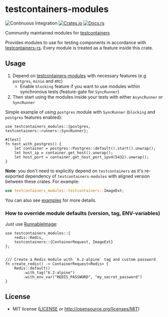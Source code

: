 # testcontainers-modules

![Continuous Integration](https://github.com/testcontainers/testcontainers-rs-modules-community/workflows/Continuous%20Integration/badge.svg?branch=main)
[![Crates.io](https://img.shields.io/crates/v/testcontainers-modules.svg)](https://crates.io/crates/testcontainers-modules)
[![Docs.rs](https://docs.rs/testcontainers-modules/badge.svg)](https://docs.rs/testcontainers-modules)

Community maintained modules for [testcontainers]

Provides modules to use for testing components in accordance with [testcontainers-rs].
Every module is treated as a feature inside this crate.

## Usage

1. Depend on [testcontainers-modules] with necessary features (e.g `postgres`, `minio` and etc)
    - Enable `blocking` feature if you want to use modules within synchronous tests (feature-gate for `SyncRunner`)
2. Then start using the modules inside your tests with either `AsyncRunner` or `SyncRunner`

Simple example of using `postgres` module with `SyncRunner` (`blocking` and `postgres` features enabled):

```rust,ignore
use testcontainers_modules::{postgres, testcontainers::runners::SyncRunner};

#[test]
fn test_with_postgres() {
    let container = postgres::Postgres::default().start().unwrap();
    let host_ip = container.get_host().unwrap();
    let host_port = container.get_host_port_ipv4(5432).unwrap();
}
```

**Note**: you don't need to explicitly depend on `testcontainers` as it's re-exported dependency
of `testcontainers-modules` with aligned version between these crates.
For example:

```rust
use testcontainers_modules::testcontainers::ImageExt;
```

You can also see [examples](https://github.com/testcontainers/testcontainers-rs-modules-community/tree/main/examples)
for more details.

### How to override module defaults (version, tag, ENV-variables)

Just use [RunnableImage](https://docs.rs/testcontainers/latest/testcontainers/core/struct.RunnableImage.html):

```rust,ignore
use testcontainers_modules::{
    redis::Redis,
    testcontainers::{ContainerRequest, ImageExt}
};


/// Create a Redis module with `6.2-alpine` tag and custom password
fn create_redis() -> ContainerRequest<Redis> {
    Redis::default()
        .with_tag("6.2-alpine")
        .with_env_var("REDIS_PASSWORD", "my_secret_password")
}
```

## License

- MIT license ([LICENSE] or <http://opensource.org/licenses/MIT>)

[testcontainers-rs]: https://github.com/testcontainers/testcontainers-rs

[testcontainers]: https://crates.io/crates/testcontainers

[testcontainers-modules]: https://crates.io/crates/testcontainers-modules

[LICENSE]: https://github.com/testcontainers/testcontainers-rs-modules-community/blob/main/LICENSE
